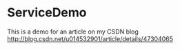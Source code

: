 # ServiceDemo
This is a demo for an article on my CSDN blog 
http://blog.csdn.net/u014532901/article/details/47304065

